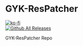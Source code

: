 # GYK-ResPatcher

[![ko-fi](https://ko-fi.com/img/githubbutton_sm.svg)](https://ko-fi.com/F2F2DI3WA)<br>
[![Github All Releases](https://img.shields.io/github/downloads/p1xel8ted/GYK-ResPatcher/total.svg)](https://github.com/p1xel8ted/GYK-ResPatcher/releases)

 GYK-ResPatcher Repo
